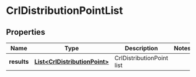 # CrlDistributionPointList

## Properties
Name | Type | Description | Notes
------------ | ------------- | ------------- | -------------
**results** | [**List&lt;CrlDistributionPoint&gt;**](CrlDistributionPoint.md) | CrlDistributionPoint list | 
